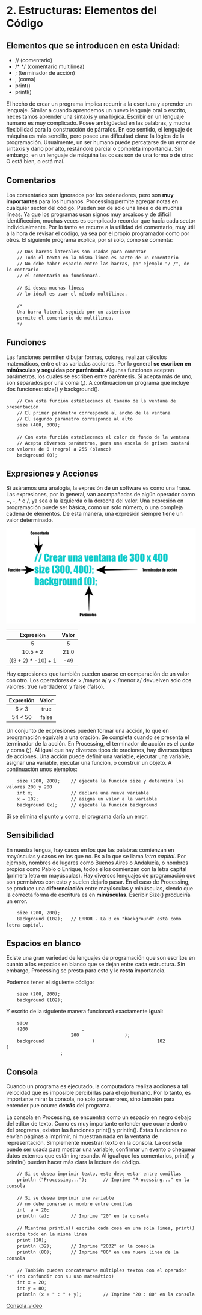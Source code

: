 # 2. Estructuras: Elementos del Código

## Elementos que se introducen en esta Unidad:

* // (comentario)
* /* */ (comentario multilinea)
* ; (terminador de acción)
* , (coma)
* print()
* printl()

El hecho de crear un programa implica recurrir a la escritura y aprender un lenguaje. Similar a cuando aprendemos un nuevo lenguaje oral o escrito, necesitamos aprender una sintaxis y una lógica. Escribir en un lenguaje humano es muy complicado. Posee ambigüedad en las palabras, y mucha flexibilidad para la construcción de párrafos. En ese sentido, el lenguaje de máquina es más sencillo, pero posee una dificultad clara: la lógica de la programación. Usualmente, un ser humano puede percatarse de un error de sintaxis y darlo por alto, restándole parcial o completa importancia. Sin embargo, en un lenguaje de máquina las cosas son de una forma o de otra: O está bien, o está mal.

## Comentarios

Los comentarios son ignorados por los ordenadores, pero son **muy importantes** para los humanos. Processing permite agregar notas en cualquier sector del código. Pueden ser de solo una linea o de muchas líneas. Ya que los programas usan signos muy arcaicos y de difícil identificeción, muchas veces es complicado recordar que hacía cada sector individualmente. Por lo tanto se recurre a la utilidad del comentario, muy útil a la hora de revisar el código, ya sea por el propio programador como por otros. El siguiente programa explica, por sí solo, como se comenta:

```processing
    // Dos barras laterales son usadas para comentar
    // Todo el texto en la misma línea es parte de un comentario
    // No debe haber espacio entre las barras, por ejemplo "/ /", de lo contrario
    // el comentario no funcionará.

    // Si desea muchas líneas
    // lo ideal es usar el método multilinea.

    /*
    Una barra lateral seguida por un asterisco
    permite el comentario de multilinea.
    */
```

## Funciones

Las funciones permiten dibujar formas, colores, realizar cálculos matemáticos, entre otras variadas acciones. Por lo general **se escriben en minúsculas y seguidas por paréntesis**. Algunas funciones aceptan parámetros, los cuales se escriben entre paréntesis. Si acepta más de uno, son separados por una coma (**,**). A continuación un programa que incluye dos funciones: size() y background().

```processing
    // Con esta función establecemos el tamaño de la ventana de presentación
    // El primer parámetro corresponde al ancho de la ventana
    // El segundo parámetro corresponde al alto
    size (400, 300);

    // Con esta función establecemos el color de fondo de la ventana
    // Acepta diversos parámetros, para una escala de grises bastará con valores de 0 (negro) a 255 (blanco)
    background (0);
```

## Expresiones y Acciones

Si usáramos una analogía, la expresión de un software es como una frase. Las expresiones, por lo general,
van acompañadas de algún operador como +, -, * o /, ya sea a la izquierda o la derecha del valor. Una expresión en programación puede ser básica, como un solo número, o una compleja cadena de elementos. De esta manera, una expresión siempre tiene un valor determinado.

![processing-expresiones y acciones](../img/expresionesYAcciones.png "processing-expresiones y acciones")

|       Expresión       |       Valor       |
|:---------------------:|:-----------------:|
|5|5|
|10.5 * 2|21.0|
|((3 + 2) * -10) + 1|-49|

Hay expresiones que también pueden usarse en comparación de un valor con otro. Los operadores de > /mayor a/ y < /menor a/ devuelven solo dos valores: true (verdadero) y false (falso).

|       Expresión       |       Valor       |
|:---------------------:|:-----------------:|
|6 > 3|true|
|54 < 50|false|

Un conjunto de expresiones pueden formar una acción, lo que en programación equivale a una oración. Se completa cuando se presenta el terminador de la acción. En Processing, el terminador de acción es el punto y coma (**;**). Al igual que hay diversos tipos de oraciones, hay diversos tipos de acciones. Una acción puede definir una variable, ejecutar una variable, asignar una variable, ejecutar una función, o construir un objeto. A continuación unos ejemplos:

```processing
    size (200, 200);    // ejecuta la función size y determina los valores 200 y 200
    int x;              // declara una nueva variable
    x = 102;            // asigna un valor a la variable
    background (x);     // ejecuta la función background
```

Si se elimina el punto y coma, el programa daría un error.

## Sensibilidad

En nuestra lengua, hay casos en los que las palabras comienzan en mayúsculas y casos en los que no. Es a lo que se llama *letra capital*. Por ejemplo, nombres de lugares como Buenos Aires o Andalucía, o nombres propios como Pablo o Enrique, todos ellos comienzan con la letra capital (primera letra en mayúsculas). Hay diversos lenguajes de programación que son permisivos con esto y suelen dejarlo pasar. En el caso de Processing, se produce una **diferenciación** entre mayúsculas y minúsculas, siendo que la correcta forma de escritura es en **minúsculas**. Escribir Size() produciría un error.

```processing
    size (200, 200);
    Background (102);   // ERROR - La B en "background" está como letra capital.
```

## Espacios en blanco

Existe una gran variedad de lenguajes de programación que son escritos en cuanto a los espacios en blanco que se dejan entre cada estructura. Sin embargo, Processing se presta para esto y le **resta** importancia.

Podemos tener el siguiente código:

```processing
    size (200, 200);
    background (102);
```

Y escrito de la siguiente manera funcionará exactamente **igual**:

```processing
    sice
    (200                    ,
                        200                 );
    background                  (                       102             )
                    ;
```

## Consola

Cuando un programa es ejecutado, la computadora realiza acciones a tal velocidad que es imposible percibirlas para el ojo humano. Por lo tanto, es importante mirar la consola, no solo para errores, sino también para entender pue ocurre **detrás** del programa. 

La consola en Processing, se encuentra como un espacio en negro debajo del editor de texto. Como es muy importante entender que ocurre dentro del programa, existen las funciones print() y println(). Estas funciones no envían páginas a imprimir, ni muestran nada en la ventana de representación. Simplemente muestran texto en la consola. La consola puede ser usada para mostrar una variable, confirmar un evento o chequear datos externos que están ingresando. Al igual que los comentarios, print() y println() pueden hacer más clara la lectura del código.

```processing
    // Si se desea imprimir texto, este debe estar entre comillas
    println ("Processing...");      // Imprime "Processing..." en la consola

    // Si se desea imprimir una variable
    // no debe ponerse su nombre entre comillas
    int  a = 20;
    println (a);        // Imprime "20" en la consola

    // Mientras println() escribe cada cosa en una sola linea, print() escribe todo en la misma línea
    print (20);
    println (32);       // Imprime "2032" en la consola
    println (80);       // Imprime "80" en una nueva línea de la consola

    // También pueden concatenarse múltiples textos con el operador "+" (no confundir con su uso matemático)
    int x = 20; 
    int y = 80;
    println (x + " : " + y);        // Imprime "20 : 80" en la consola
```

[Consola_video](../vid/consola.mp4 "consola_Processing")